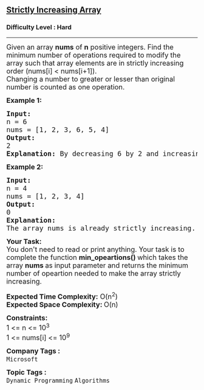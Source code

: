 <h2><a href="https://www.geeksforgeeks.org/problems/convert-to-strictly-increasing-array3351/0">Strictly Increasing Array</a></h2><h3>Difficulty Level : Hard</h3><hr><div class="problems_problem_content__Xm_eO"><p><span style="font-size: 18px;">Given an array <strong>nums</strong> of <strong>n</strong> positive integers. Find the minimum number of operations required to modify the array such that array elements are in strictly increasing order (nums[i] &lt; nums[i+1]).<br>Changing&nbsp;a number to greater or lesser than original number is counted as one operation.</span></p>
<p><span style="font-size: 18px;"><strong>Example 1:</strong></span></p>
<pre><span style="font-size: 18px;"><strong>Input:<br></strong>n = 6<br>nums = [1, 2, 3, 6, 5, 4]
<strong>Output: <br></strong>2
<strong>Explanation: </strong>By decreasing 6 by 2 and increasing 4 by 2, nums will be like [1, 2, 3, 4, 5, 6] which is stricly </span><span style="font-size: 18px;">increasing.</span>
</pre>
<p><span style="font-size: 18px;"><strong>Example 2:</strong></span></p>
<pre><span style="font-size: 18px;"><strong>Input:</strong> <br>n = 4<br>nums = [1, 2, 3, 4]
<strong>Output: <br></strong>0</span>
<span style="font-size: 18px;"><strong>Explanation: <br></strong>The array nums is already strictly increasing.</span>
</pre>
<p><span style="font-size: 18px;"><strong>Your Task:</strong><br>You don't need to read or print anything. Your task is to complete the function&nbsp;<strong>min_opeartions()&nbsp;</strong>which takes the array <strong>nums </strong>as input parameter and returns the minimum number of opeartion needed to make the array strictly increasing.</span></p>
<p><span style="font-size: 18px;"><strong>Expected Time Complexity:</strong> O(n<sup>2</sup>)</span><br><span style="font-size: 18px;"><strong>Expected Space Complexity:&nbsp;</strong>O(n)</span></p>
<p><span style="font-size: 18px;"><strong>Constraints:&nbsp;</strong><br>1 &lt;= n &lt;= 10<sup>3</sup><br>1 &lt;= nums[i] &lt;= 10<sup>9</sup></span></p></div><p><span style=font-size:18px><strong>Company Tags : </strong><br><code>Microsoft</code>&nbsp;<br><p><span style=font-size:18px><strong>Topic Tags : </strong><br><code>Dynamic Programming</code>&nbsp;<code>Algorithms</code>&nbsp;
